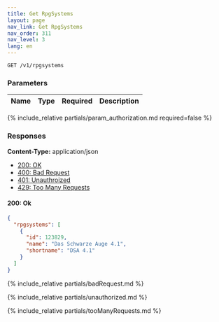 ```yaml
---
title: Get RpgSystems
layout: page
nav_link: Get RpgSystems
nav_order: 311
nav_level: 3
lang: en
---
```


```
GET /v1/rpgsystems
```

### Parameters

| Name | Type  | Required | Description |
|:--------------|:--------|:----------:|:----------------------------------------------------------------------------------|
{% include_relative partials/param_authorization.md required=false %}

### Responses
**Content-Type:** application/json
- [200: OK](#200-ok)
- [400: Bad Request](#400-bad-request)
- [401: Unauthroized](#401-unauthorized)
- [429: Too Many Requests](#429-too-many-requests)

#### 200: Ok
```json
{
  "rpgsystems": [
    {
      "id": 123829,
      "name": "Das Schwarze Auge 4.1",
      "shortname": "DSA 4.1"
    }
  ]
}
```

{% include_relative partials/badRequest.md %}

{% include_relative partials/unauthorized.md %}

{% include_relative partials/tooManyRequests.md %}
